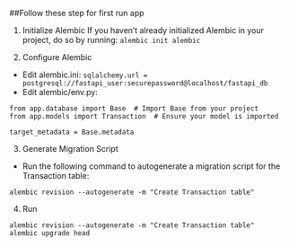 ##Follow these step for first run app
1. Initialize Alembic
If you haven’t already initialized Alembic in your project, do so by running: `alembic init alembic`

2. Configure Alembic
- Edit alembic.ini: `sqlalchemy.url = postgresql://fastapi_user:securepassword@localhost/fastapi_db`
- Edit alembic/env.py:
```
from app.database import Base  # Import Base from your project
from app.models import Transaction  # Ensure your model is imported

target_metadata = Base.metadata
```

3. Generate Migration Script
- Run the following command to autogenerate a migration script for the Transaction table:
```
alembic revision --autogenerate -m "Create Transaction table"
```

4. Run
```
alembic revision --autogenerate -m "Create Transaction table"
alembic upgrade head
```
   
